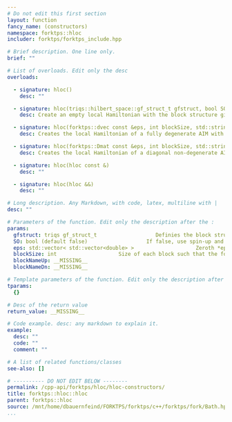 ```yaml
---
# Do not edit this first section
layout: function
fancy_name: (constructors)
namespace: forktps::hloc
includer: forktps/forktps_include.hpp

# Brief description. One line only.
brief: ""

# List of overloads. Edit only the desc
overloads:

  - signature: hloc()
    desc: ""

  - signature: hloc(triqs::hilbert_space::gf_struct_t gfstruct, bool SO = false)
    desc: Create an empty local Hamiltonian with the block structure give by gfstruct. This is the usual constructer used by triqs.

  - signature: hloc(forktps::dvec const &eps, int blockSize, std::string blockNameUp = "up", std::string blockNameDn = "dn")
    desc: Creates the local Hamiltonian of a fully degenerate AIM with the same bath parameters on each arm.

  - signature: hloc(forktps::Dmat const &eps, int blockSize, std::string blockNameUp = "up", std::string blockNameDn = "dn")
    desc: Creates the local Hamiltonian of a diagonal non-degenerate AIM.

  - signature: hloc(hloc const &)
    desc: ""

  - signature: hloc(hloc &&)
    desc: ""

# Long description. Any Markdown, with code, latex, multiline with |
desc: ""

# Parameters of the function. Edit only the description after the :
params:
  gfstruct: triqs gf_struct_t                   Definies the block structure and the block names of the bath
  SO: bool (default false)                   If false, use spin-up and spin-down blocks, otherwise use spin-orbit coupled block structure.
  eps: std::vector< std::vector<double> >                    Zeroth *eps[0]* entry is the on-site energy.
  blockSize: int                    Size of each block such that the forktps has 2*blocksize arms
  blockNameUp: __MISSING__
  blockNameDn: __MISSING__

# Template parameters of the function. Edit only the description after the :
tparams:
  {}

# Desc of the return value
return_value: __MISSING__

# Code example. desc: any markdown to explain it.
example:
  desc: ""
  code: ""
  comment: ""

# A list of related functions/classes
see-also: []

# ---------- DO NOT EDIT BELOW --------
permalink: /cpp-api/forktps/hloc/hloc-constructors/
title: forktps::hloc::hloc
parent: forktps::hloc
source: /mnt/home/dbauernfeind/FORKTPS/forktps/c++/forktps/fork/Bath.hpp
...
```


